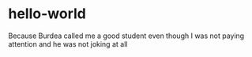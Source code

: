 # hello-world
Because Burdea called me a good student even though I was not paying attention and he was not joking at all
